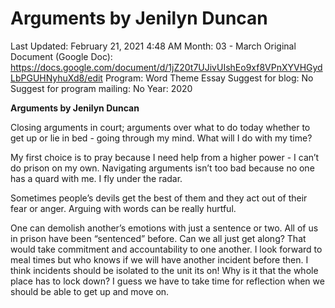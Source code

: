 # Arguments by Jenilyn Duncan

Last Updated: February 21, 2021 4:48 AM
Month: 03 - March
Original Document (Google Doc): https://docs.google.com/document/d/1jZ20t7UJivUIshEo9xf8VPnXYVHGydLbPGUHNyhuXd8/edit
Program: Word Theme Essay
Suggest for blog: No
Suggest for program mailing: No
Year: 2020

**Arguments by Jenilyn Duncan**

Closing arguments in court; arguments over what to do today whether to get up or lie in bed - going through my mind. What will I do with my time?

My first choice is to pray because I need help from a higher power - I can’t do prison on my own. Navigating arguments isn’t too bad because no one has a quard with me. I fly under the radar.

Sometimes people’s devils get the best of them and they act out of their fear or anger. Arguing with words can be really hurtful.

One can demolish another’s emotions with just a sentence or two. All of us in prison have been “sentenced” before. Can we all just get along? That would take commitment and accountability to one another. I look forward to meal times but who knows if we will have another incident before then. I think incidents should be isolated to the unit its on! Why is it that the whole place has to lock down? I guess we have to take time for reflection when we should be able to get up and move on.